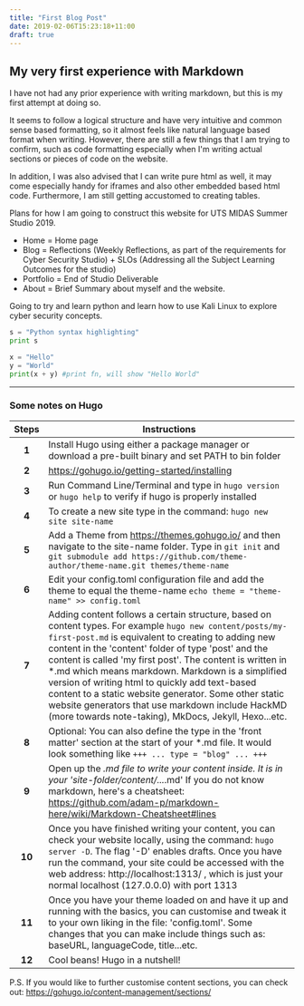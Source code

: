 ```yaml
---
title: "First Blog Post"
date: 2019-02-06T15:23:18+11:00
draft: true
---
```


## My very first experience with Markdown

I have not had any prior experience with writing markdown, but this is my first attempt at doing so.

It seems to follow a logical structure and have very intuitive and common sense based formatting, so it almost feels like natural language based format when writing. However, there are still a few things that I am trying to confirm, such as code formatting especially when I'm writing actual sections or pieces of code on the website.

In addition, I was also advised that I can write pure html as well, it may come especially handy for iframes and also other embedded based html code. Furthermore, I am still getting accustomed to creating tables.

Plans for how I am going to construct this website for UTS MIDAS Summer Studio 2019.

* Home = Home page
* Blog = Reflections (Weekly Reflections, as part of the requirements for Cyber Security Studio) + SLOs (Addressing all the Subject Learning Outcomes for the studio)
* Portfolio = End of Studio Deliverable
* About = Brief Summary about myself and the website.

Going to try and learn python and learn how to use Kali Linux to explore cyber security concepts.

```python
s = "Python syntax highlighting"
print s
```

```Python
x = "Hello"
y = "World"
print(x + y) #print fn, will show "Hello World"
```

---

### Some notes on Hugo

| Steps | Instructions |
|:--------:| -------------------------------------------------------------------------------------------------- |
| **1** | Install Hugo using either a package manager or download a pre-built binary and set PATH to bin folder |
| **2** | https://gohugo.io/getting-started/installing |
| **3** | Run Command Line/Terminal and type in ```hugo version``` or ```hugo help``` to verify if hugo is properly installed |
| **4** | To create a new site type in the command: ```hugo new site site-name``` |
| **5** | Add a Theme from  https://themes.gohugo.io/ and then navigate to the site-name folder. Type in ```git init``` and ```git submodule add https://github.com/theme-author/theme-name.git themes/theme-name``` |
| **6** | Edit your config.toml configuration file and add the theme to equal the theme-name ```echo theme = "theme-name" >> config.toml``` |
| **7** | Adding content follows a certain structure, based on content types. For example ```hugo new content/posts/my-first-post.md``` is equivalent to creating to adding new content in the 'content' folder of type 'post' and the content is called 'my first post'. The content is written in *.md which means markdown. Markdown is a simplified version of writing html to quickly add text-based content to a static website generator. Some other static website generators that use markdown include HackMD (more towards note-taking), MkDocs, Jekyll, Hexo...etc. |
| **8** | Optional: You can also define the type in the 'front matter' section at the start of your *.md file. It would look something like ```+++ ... type = "blog" ... +++``` |
| **9** | Open up the *.md file to write your content inside. It is in your 'site-folder/content/...*.md' If you do not know markdown, here's a cheatsheet: https://github.com/adam-p/markdown-here/wiki/Markdown-Cheatsheet#lines |
| **10** | Once you have finished writing your content, you can check your website locally, using the command: ```hugo server -D```. The flag '-D' enables drafts. Once you have run the command, your site could be accessed with the web address: http://localhost:1313/ , which is just your normal localhost (127.0.0.0) with port 1313 |
| **11** | Once you have your theme loaded on and have it up and running with the basics, you can customise and tweak it to your own liking in the file: 'config.toml'. Some changes that you can make include things such as: baseURL, languageCode, title...etc. |
| **12** | Cool beans! Hugo in a nutshell! |

P.S. If you would like to further customise content sections, you can check out: https://gohugo.io/content-management/sections/
